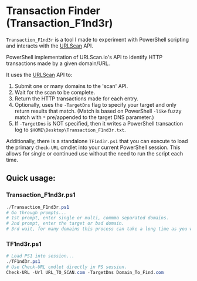 # Transaction Finder (Transaction_F1nd3r)

`Transaction_F1nd3r` is a tool I made to experiment with PowerShell scripting and interacts with the [URLScan](https://urlscan.io/) API.

PowerShell implementation of URLScan.io's API to identify HTTP transactions made by a given domain/URL.

It uses the [URLScan](https://urlscan.io/) API to:
1. Submit one or many domains to the 'scan' API.
2. Wait for the scan to be complete.
3. Return the HTTP transactions made for each entry.
4. Optionally, uses the `-TargetDns` flag to specify your target and only return results that match. (Match is based on PowerShell `-like` fuzzy match with `*` pre/appended to the target DNS parameter.)
5. If `-TargetDns` is NOT specified, then it writes a PowerShell transaction log to `$HOME\Desktop\Transaction_F1nd3r.txt`.

Additionally, there is a standalone `TF1nd3r.ps1` that you can execute to load the primary `Check-URL` cmdlet into your current PowerShell session. This allows for single or continued use without the need to run the script each time.

## Quick usage:

### Transaction_F1nd3r.ps1
```powershell
./Transaction_F1nd3r.ps1
# Go through prompts...
# 1st prompt, enter single or multi, commma separated domains.
# 2nd prompt, enter the target or bad domain.
# 3rd wait, for many domains this process can take a long time as you will need to wait for URLScan to complete the scan in the background.
```

### TF1nd3r.ps1

```powershell
# Load PS1 into session...
./TF1nd3r.ps1
# Use Check-URL cmdlet directly in PS session.
Check-URL -Url URL_TO_SCAN.com -TargetDns Domain_To_Find.com
```
